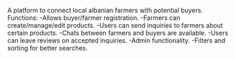 A platform to connect local albanian farmers with potential buyers.
Functions: 
-Allows buyer/farmer registration.
-Farmers can create/manage/edit products.
-Users can send inquiries to farmers about certain products.
-Chats between farmers and buyers are available.
-Users can leave reviews on accepted inquiries.
-Admin functionality.
-Filters and sorting for better searches.
